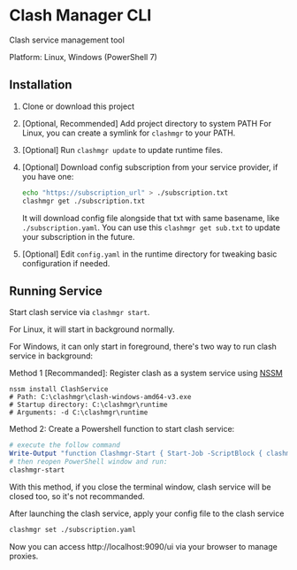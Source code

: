 # Clash Manager CLI

Clash service management tool

Platform: Linux, Windows (PowerShell 7)

## Installation

1. Clone or download this project

2. [Optional, Recommended] Add project directory to system PATH
For Linux, you can create a symlink for `clashmgr` to your PATH.

3. [Optional] Run `clashmgr update` to update runtime files.

4. [Optional] Download config subscription from your service provider, if you have one:

    ```bash
    echo "https://subscription_url" > ./subscription.txt
    clashmgr get ./subscription.txt
    ```

    It will download config file alongside that txt with same basename, like `./subscription.yaml`.
    You can use this `clashmgr get sub.txt` to update your subscription in the future.

5. [Optional] Edit `config.yaml` in the runtime directory for tweaking basic configuration if needed.

## Running Service

Start clash service via `clashmgr start`.

For Linux, it will start in background normally.

For Windows, it can only start in foreground, there's two way to run clash service in background:

Method 1 [Recommanded]: Register clash as a system service using [NSSM](http://nssm.cc/)

```
nssm install ClashService
# Path: C:\clashmgr\clash-windows-amd64-v3.exe
# Startup directory: C:\clashmgr\runtime
# Arguments: -d C:\clashmgr\runtime
```

Method 2: Create a Powershell function to start clash service:

```powershell
# execute the follow command
Write-Output "function Clashmgr-Start { Start-Job -ScriptBlock { clashmgr start } }" >> $profile
# then reopen PowerShell window and run:
clashmgr-start
```

With this method, if you close the terminal window, clash service will be closed too, so it's not recommanded.

After launching the clash service, apply your config file to the clash service

```bash
clashmgr set ./subscription.yaml
```

Now you can access http://localhost:9090/ui via your browser to manage proxies.

